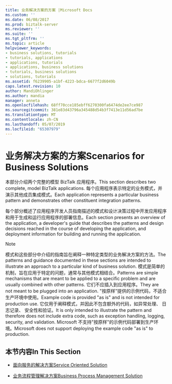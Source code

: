 ```yaml
---
title: 业务解决方案的方案 |Microsoft Docs
ms.custom: ''
ms.date: 06/08/2017
ms.prod: biztalk-server
ms.reviewer: ''
ms.suite: ''
ms.tgt_pltfrm: ''
ms.topic: article
helpviewer_keywords:
- business solutions, tutorials
- tutorials, applications
- applications, tutorials
- applications, business solutions
- tutorials, business solutions
- solutions, tutorials
ms.assetid: f6239905-a1bf-4223-bdca-6677f2d6049b
caps.latest.revision: 10
author: MandiOhlinger
ms.author: mandia
manager: anneta
ms.openlocfilehash: 68ff70cce185ebff6270300fa6474de2ee7ce987
ms.sourcegitcommit: 381e83d43796a345488d54b3f7413e11d56ad7be
ms.translationtype: MT
ms.contentlocale: zh-CN
ms.lasthandoff: 05/07/2019
ms.locfileid: "65307979"
---
```

# <a name="scenarios-for-business-solutions"></a><span data-ttu-id="2aeb8-102">业务解决方案的方案</span><span class="sxs-lookup"><span data-stu-id="2aeb8-102">Scenarios for Business Solutions</span></span>
<span data-ttu-id="2aeb8-103">本部分介绍两个完整的模型 BizTalk 应用程序。</span><span class="sxs-lookup"><span data-stu-id="2aeb8-103">This section describes two complete, model BizTalk applications.</span></span> <span data-ttu-id="2aeb8-104">每个应用程序表示特定的业务模式，并演示其他成员集成模式。</span><span class="sxs-lookup"><span data-stu-id="2aeb8-104">Each application represents a particular business pattern and demonstrates other constituent integration patterns.</span></span>  
  
 <span data-ttu-id="2aeb8-105">每个部分概述了应用程序开发人员指南描述的模式和设计决策过程中开发应用程序和用于生成和运行应用程序的部署信息。</span><span class="sxs-lookup"><span data-stu-id="2aeb8-105">Each section presents an overview of the application, a developer's guide that describes the patterns and design decisions reached in the course of developing the application, and deployment information for building and running the application.</span></span>  
  
> [!NOTE]
>  <span data-ttu-id="2aeb8-106">模式和这些部分中介绍的指南旨在阐释一种特定类型的业务解决方案的方法。</span><span class="sxs-lookup"><span data-stu-id="2aeb8-106">The patterns and guidance documented in these sections are intended to illustrate an approach to a particular kind of business solution.</span></span> <span data-ttu-id="2aeb8-107">模式是简单的机制，旨在应用于特定的问题，通常与其他模式相结合。</span><span class="sxs-lookup"><span data-stu-id="2aeb8-107">Patterns are simple mechanisms that are meant to be applied to a specific problem and are usually combined with other patterns.</span></span> <span data-ttu-id="2aeb8-108">它们不应插入到应用程序。</span><span class="sxs-lookup"><span data-stu-id="2aeb8-108">They are not meant to be plugged into an application.</span></span> <span data-ttu-id="2aeb8-109">"按原样"提供的示例代码，不适合生产环境中使用。</span><span class="sxs-lookup"><span data-stu-id="2aeb8-109">Example code is provided "as is" and is not intended for production use.</span></span> <span data-ttu-id="2aeb8-110">它仅用于阐释模式，并因此不包含额外的代码，如异常处理、 日志记录、 安全性和验证。</span><span class="sxs-lookup"><span data-stu-id="2aeb8-110">It is only intended to illustrate the pattern and therefore does not include extra code, such as exception handling, logging, security, and validation.</span></span> <span data-ttu-id="2aeb8-111">Microsoft 不支持"按原样"的示例代码部署到生产环境。</span><span class="sxs-lookup"><span data-stu-id="2aeb8-111">Microsoft does not support deploying the example code "as is" to production.</span></span>  
  
## <a name="in-this-section"></a><span data-ttu-id="2aeb8-112">本节内容</span><span class="sxs-lookup"><span data-stu-id="2aeb8-112">In This Section</span></span>  
  
-   [<span data-ttu-id="2aeb8-113">面向服务的解决方案</span><span class="sxs-lookup"><span data-stu-id="2aeb8-113">Service Oriented Solution</span></span>](../core/service-oriented-solution.md)  
  
-   [<span data-ttu-id="2aeb8-114">业务流程管理解决方案</span><span class="sxs-lookup"><span data-stu-id="2aeb8-114">Business Process Management Solution</span></span>](../core/business-process-management-solution.md)